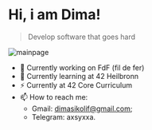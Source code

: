 # Hi, i am Dima!
>Develop software that goes hard

![mainpage](https://github.com/oliferovych/oliferovych/assets/168459324/21d4948e-0d66-4351-bc9f-c09a38e79fe3)

- 🔭 Currently working on FdF (fil de fer)
- 🌱 Currently learning at 42 Heilbronn
- ⚡ Currently at 42 Core Curriculum
- 📫 How to reach me:
  - Gmail: dimasikolif@gmail.com;
  - Telegram: axsyxxa.
